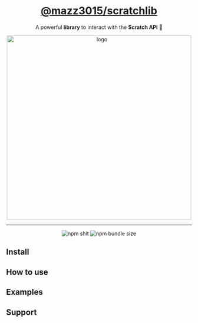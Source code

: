<div align="center">
    <h1><a href="https://www.npmjs.com/package/@mazz3015/scratchlib">@mazz3015/scratchlib</a></h1>
    <p>A powerful <b>library</b> to interact with the <b>Scratch API</b> 🚀</p>
    <img src="https://user-images.githubusercontent.com/37367577/85211475-ebe72500-b349-11ea-8c8f-943698b58434.png" alt="logo" width="500" /> 
    <hr />
    <p>
        <img src="https://img.shields.io/npm/v/@mazz3015/scratchlib" alt="npm shit">
        <img src="https://img.shields.io/bundlephobia/min/@mazz3015/scratchlib" alt="npm bundle size">
    </p>
</div>

## Install

## How to use

## Examples

## Support
